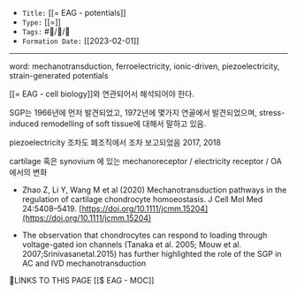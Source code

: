 
-   `Title:` [[= EAG - potentials]]
-   `Type:` [[=]]
-   `Tags:` #🧠️/📝️/🌱️ 
-   `Formation Date:` [[2023-02-01]]
---

word: mechanotransduction, ferroelectricity, ionic-driven, piezoelectricity, strain-generated potentials

[[= EAG - cell biology]]와 연관되어서 해석되어야 한다.

SGP는 1966년에 먼저 발견되었고, 1972년에 몇가지 연골에서 발견되었으며, stress-induced remodelling of soft tissue에 대해서 말하고 있음.

piezoelectricity 조차도 폐조직에서 조차 보고되었음 2017, 2018

cartilage 혹은 synovium 에 있는 mechanoreceptor / electricity receptor / OA에서의 변화


- Zhao Z, Li Y, Wang M et al (2020) Mechanotransduction pathways in the regulation of cartilage chondrocyte homoeostasis. J Cell Mol Med 24:5408–5419. [https://doi.org/10.1111/jcmm.15204](https://doi.org/10.1111/jcmm.15204)

- The observation that chondrocytes can respond to loading through voltage-gated ion channels (Tanaka et al. 2005; Mouw et al. 2007;Srinivasanetal.2015) has further highlighted the role of the SGP in AC and IVD mechanotransduction







🔗LINKS TO THIS PAGE
[[$ EAG - MOC]]